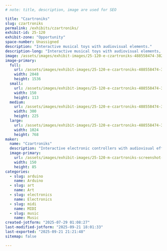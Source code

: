 ```yaml
---
# note: title, description, image are used for SEO

title: "Czartroniks"
slug: czartroniks
permalink: /exhibits/czartroniks/
exhibit-id: 25-120
exhibit-zone: "Opportunity"
space-number: Unassigned
description: "Interactive musical toys with audiovisual elements."
description-long: "Interactive musical toys with audiovisual elements, MIDI and TouchDesigner explorations, video kaleidoscopes, visual feedback, etc."
image: /assets/images/exhibit-images/25-120-e-czartroniks-488558474-3823507497959872-6160295097552382600-n-915-300x225.jpg
image-primary: 
  full:
    url: /assets/images/exhibit-images/25-120-e-czartroniks-488558474-3823507497959872-6160295097552382600-n-915-full.jpg
    width: 2048
    height: 1536
  small:
    url: /assets/images/exhibit-images/25-120-e-czartroniks-488558474-3823507497959872-6160295097552382600-n-915-150x113.jpg
    width: 150
    height: 113
  medium:
    url: /assets/images/exhibit-images/25-120-e-czartroniks-488558474-3823507497959872-6160295097552382600-n-915-300x225.jpg
    width: 300
    height: 225
  large:
    url: /assets/images/exhibit-images/25-120-e-czartroniks-488558474-3823507497959872-6160295097552382600-n-915-1024x768.jpg
    width: 1024
    height: 768
maker: 
  name: "Czartroniks"
  description: "Interactive electronic controllers with audiovisual effects."
  image-primary:
    url: /assets/images/exhibit-images/25-120-m-czartroniks-screenshot-2025-07-29-010350-150x85.png
    width: 150
    height: 85
categories: 
  - slug: arduino
    name: Arduino
  - slug: art
    name: Art
  - slug: electronics
    name: Electronics
  - slug: midi
    name: MIDI
  - slug: music
    name: Music
created-jotform: "2025-07-29 01:08:27"
last-modified-jotform: "2025-09-21 18:01:33"
last-exported: "2025-09-21 21:21:48"
sitemap: false

---
```

